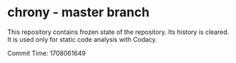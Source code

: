 # chrony - master branch

This repository contains frozen state of the repository.
Its history is cleared. It is used only for static code
analysis with Codacy.

Commit Time: 1708061649